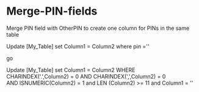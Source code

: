 # Merge-PIN-fields
Merge PIN field with OtherPIN to create one column for PINs in the same table


Update [My_Table]
set Column1 = Column2 
where pin ='' 

go

Update [My_Table]
set Column1 = Column2 
WHERE CHARINDEX('.',Column2) = 0 AND CHARINDEX(',',Column2) = 0       
AND ISNUMERIC(Column2) = 1 and LEN (Column2) >= 11 and Column1 = ''
